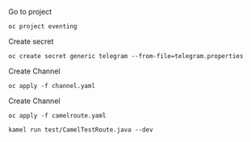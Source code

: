 
Go to project
```
oc project eventing
```


Create secret

```
oc create secret generic telegram --from-file=telegram.properties
```


Create Channel
```
oc apply -f channel.yaml
```



Create Channel
```
oc apply -f camelroute.yaml
```

```
kamel run test/CamelTestRoute.java --dev 
```